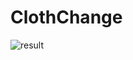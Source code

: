 # ClothChange

![result](https://github.com/golden-duck2/ClothChange/blob/master/avater.gif?raw=true)
